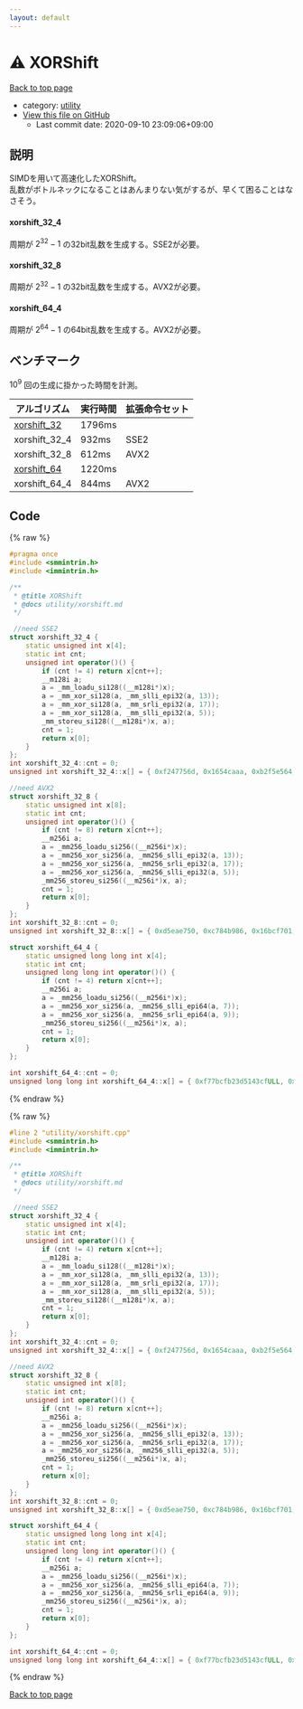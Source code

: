 ```yaml
---
layout: default
---
```


<!-- mathjax config similar to math.stackexchange -->
<script type="text/javascript" async
  src="https://cdnjs.cloudflare.com/ajax/libs/mathjax/2.7.5/MathJax.js?config=TeX-MML-AM_CHTML">
</script>
<script type="text/x-mathjax-config">
  MathJax.Hub.Config({
    TeX: { equationNumbers: { autoNumber: "AMS" }},
    tex2jax: {
      inlineMath: [ ['$','$'] ],
      processEscapes: true
    },
    "HTML-CSS": { matchFontHeight: false },
    displayAlign: "left",
    displayIndent: "2em"
  });
</script>

<script type="text/javascript" src="https://cdnjs.cloudflare.com/ajax/libs/jquery/3.4.1/jquery.min.js"></script>
<script src="https://cdn.jsdelivr.net/npm/jquery-balloon-js@1.1.2/jquery.balloon.min.js" integrity="sha256-ZEYs9VrgAeNuPvs15E39OsyOJaIkXEEt10fzxJ20+2I=" crossorigin="anonymous"></script>
<script type="text/javascript" src="../../assets/js/copy-button.js"></script>
<link rel="stylesheet" href="../../assets/css/copy-button.css" />


# :warning: XORShift

<a href="../../index.html">Back to top page</a>

* category: <a href="../../index.html#67b732dc42aaffa9056d34cc477c863c">utility</a>
* <a href="{{ site.github.repository_url }}/blob/master/utility/xorshift.cpp">View this file on GitHub</a>
    - Last commit date: 2020-09-10 23:09:06+09:00




## 説明
SIMDを用いて高速化したXORShift。<br>
乱数がボトルネックになることはあんまりない気がするが、早くて困ることはなさそう。

#### xorshift_32_4
周期が $2^{32} - 1$ の32bit乱数を生成する。SSE2が必要。

#### xorshift_32_8
周期が $2^{32} - 1$ の32bit乱数を生成する。AVX2が必要。

#### xorshift_64_4
周期が $2^{64} - 1$ の64bit乱数を生成する。AVX2が必要。

## ベンチマーク
$10^9$ 回の生成に掛かった時間を計測。

| アルゴリズム  | 実行時間 | 拡張命令セット | 
| ------------- | :------- | :------------- | 
| [xorshift_32](https://ja.wikipedia.org/wiki/Xorshift)   | 1796ms   |                | 
| xorshift_32_4 | 932ms    | SSE2           | 
| xorshift_32_8 | 612ms    | AVX2           | 
| [xorshift_64](https://ja.wikipedia.org/wiki/Xorshift)   | 1220ms   |                | 
| xorshift_64_4 | 844ms    | AVX2           | 

## Code

<a id="unbundled"></a>
{% raw %}
```cpp
#pragma once
#include <smmintrin.h>
#include <immintrin.h>

/**
 * @title XORShift
 * @docs utility/xorshift.md
 */

 //need SSE2
struct xorshift_32_4 {
	static unsigned int x[4];
	static int cnt;
	unsigned int operator()() {
		if (cnt != 4) return x[cnt++];
		__m128i a;
		a = _mm_loadu_si128((__m128i*)x);
		a = _mm_xor_si128(a, _mm_slli_epi32(a, 13));
		a = _mm_xor_si128(a, _mm_srli_epi32(a, 17));
		a = _mm_xor_si128(a, _mm_slli_epi32(a, 5));
		_mm_storeu_si128((__m128i*)x, a);
		cnt = 1;
		return x[0];
	}
};
int xorshift_32_4::cnt = 0;
unsigned int xorshift_32_4::x[] = { 0xf247756d, 0x1654caaa, 0xb2f5e564, 0x7d986dd7 };

//need AVX2
struct xorshift_32_8 {
	static unsigned int x[8];
	static int cnt;
	unsigned int operator()() {
		if (cnt != 8) return x[cnt++];
		__m256i a;
		a = _mm256_loadu_si256((__m256i*)x);
		a = _mm256_xor_si256(a, _mm256_slli_epi32(a, 13));
		a = _mm256_xor_si256(a, _mm256_srli_epi32(a, 17));
		a = _mm256_xor_si256(a, _mm256_slli_epi32(a, 5));
		_mm256_storeu_si256((__m256i*)x, a);
		cnt = 1;
		return x[0];
	}
};
int xorshift_32_8::cnt = 0;
unsigned int xorshift_32_8::x[] = { 0xd5eae750, 0xc784b986, 0x16bcf701, 0x65032360, 0xb628094f, 0xd8281e7b, 0xecfa5dc8, 0x3b828203 };

struct xorshift_64_4 {
	static unsigned long long int x[4];
	static int cnt;
	unsigned long long int operator()() {
		if (cnt != 4) return x[cnt++];
		__m256i a;
		a = _mm256_loadu_si256((__m256i*)x);
		a = _mm256_xor_si256(a, _mm256_slli_epi64(a, 7));
		a = _mm256_xor_si256(a, _mm256_srli_epi64(a, 9));
		_mm256_storeu_si256((__m256i*)x, a);
		cnt = 1;
		return x[0];
	}
};

int xorshift_64_4::cnt = 0;
unsigned long long int xorshift_64_4::x[] = { 0xf77bcfb23d5143cfULL, 0xbda154512ac6f703ULL, 0xb2ef653838c2edf3ULL, 0xa7dbfba7cef3c195ULL };

```
{% endraw %}

<a id="bundled"></a>
{% raw %}
```cpp
#line 2 "utility/xorshift.cpp"
#include <smmintrin.h>
#include <immintrin.h>

/**
 * @title XORShift
 * @docs utility/xorshift.md
 */

 //need SSE2
struct xorshift_32_4 {
	static unsigned int x[4];
	static int cnt;
	unsigned int operator()() {
		if (cnt != 4) return x[cnt++];
		__m128i a;
		a = _mm_loadu_si128((__m128i*)x);
		a = _mm_xor_si128(a, _mm_slli_epi32(a, 13));
		a = _mm_xor_si128(a, _mm_srli_epi32(a, 17));
		a = _mm_xor_si128(a, _mm_slli_epi32(a, 5));
		_mm_storeu_si128((__m128i*)x, a);
		cnt = 1;
		return x[0];
	}
};
int xorshift_32_4::cnt = 0;
unsigned int xorshift_32_4::x[] = { 0xf247756d, 0x1654caaa, 0xb2f5e564, 0x7d986dd7 };

//need AVX2
struct xorshift_32_8 {
	static unsigned int x[8];
	static int cnt;
	unsigned int operator()() {
		if (cnt != 8) return x[cnt++];
		__m256i a;
		a = _mm256_loadu_si256((__m256i*)x);
		a = _mm256_xor_si256(a, _mm256_slli_epi32(a, 13));
		a = _mm256_xor_si256(a, _mm256_srli_epi32(a, 17));
		a = _mm256_xor_si256(a, _mm256_slli_epi32(a, 5));
		_mm256_storeu_si256((__m256i*)x, a);
		cnt = 1;
		return x[0];
	}
};
int xorshift_32_8::cnt = 0;
unsigned int xorshift_32_8::x[] = { 0xd5eae750, 0xc784b986, 0x16bcf701, 0x65032360, 0xb628094f, 0xd8281e7b, 0xecfa5dc8, 0x3b828203 };

struct xorshift_64_4 {
	static unsigned long long int x[4];
	static int cnt;
	unsigned long long int operator()() {
		if (cnt != 4) return x[cnt++];
		__m256i a;
		a = _mm256_loadu_si256((__m256i*)x);
		a = _mm256_xor_si256(a, _mm256_slli_epi64(a, 7));
		a = _mm256_xor_si256(a, _mm256_srli_epi64(a, 9));
		_mm256_storeu_si256((__m256i*)x, a);
		cnt = 1;
		return x[0];
	}
};

int xorshift_64_4::cnt = 0;
unsigned long long int xorshift_64_4::x[] = { 0xf77bcfb23d5143cfULL, 0xbda154512ac6f703ULL, 0xb2ef653838c2edf3ULL, 0xa7dbfba7cef3c195ULL };

```
{% endraw %}

<a href="../../index.html">Back to top page</a>

